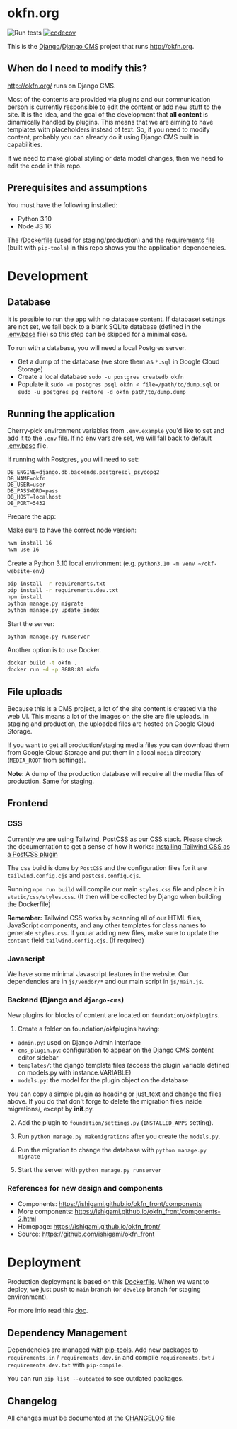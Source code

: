 # okfn.org

![Run tests](https://github.com/okfn/website/workflows/Run%20tests/badge.svg?branch=main)
[![codecov](https://codecov.io/gh/okfn/website/branch/master/graph/badge.svg?token=tYNQSAiFYu)](https://codecov.io/gh/okfn/website)

This is the [Django](https://www.djangoproject.com/)/[Django CMS](https://www.django-cms.org/) project that runs <http://okfn.org>.


## When do I need to modify this?

http://okfn.org/ runs on Django CMS.

Most of the contents are provided via plugins and our communication person is currently responsible to edit the content or add new stuff
to the site. It is the idea, and the goal of the development that **all content** is dinamically handled by plugins. This means that we
are aiming to have templates with placeholders instead of text. So, if you need to modify content, probably you can already do it using
Django CMS built in capabilities.

If we need to make global styling or data model changes, then we need to edit the code in this repo.

## Prerequisites and assumptions

You must have the following installed:

- Python 3.10
- Node JS 16

The [/Dockerfile](/Dockerfile) (used for staging/production) and the [requirements file](/requirements.txt)
(built with `pip-tools`) in this repo shows you the application dependencies.

# Development

## Database

It is possible to run the app with no database content. If databaset settings are not set,
we fall back to a blank SQLite database (defined in the [.env.base](/.env.base) file)
so this step can be skipped for a minimal case.

To run with a database, you will need a local Postgres server.

- Get a dump of the database (we store them as `*.sql` in Google Cloud Storage)
- Create a local database `sudo -u postgres createdb okfn`
- Populate it `sudo -u postgres psql okfn < file=/path/to/dump.sql` or `sudo -u postgres pg_restore -d okfn path/to/dump.dump`

## Running the application

Cherry-pick environment variables from `.env.example` you'd like to set and add it to the `.env` file.
If no env vars are set, we will fall back to default [.env.base](/.env.base) file.

If running with Postgres, you will need to set:

```
DB_ENGINE=django.db.backends.postgresql_psycopg2
DB_NAME=okfn
DB_USER=user
DB_PASSWORD=pass
DB_HOST=localhost
DB_PORT=5432
```

Prepare the app:

Make sure to have the correct node version:

```bash
nvm install 16
nvm use 16
```

Create a Python 3.10 local environment (e.g. `python3.10 -m venv ~/okf-website-env`)

```bash
pip install -r requirements.txt
pip install -r requirements.dev.txt
npm install
python manage.py migrate
python manage.py update_index
```

Start the server:

```bash
python manage.py runserver
```

Another option is to use Docker.

```bash
docker build -t okfn .
docker run -d -p 8888:80 okfn
```

## File uploads

Because this is a CMS project, a lot of the site content is created via the web UI.
This means a lot of the images on the site are file uploads.
In staging and production, the uploaded files are hosted on Google Cloud Storage.

If you want to get all production/staging media files you can download them from Google
Cloud Storage and put them in a local `media` directory (`MEDIA_ROOT` from settings).

**Note:** A dump of the production database will require all the media files of production.
Same for staging.


## Frontend

### CSS

Currently we are using Tailwind, PostCSS as our CSS stack. Please check the documentation to get a sense
of how it works: [Installing Tailwind CSS as a PostCSS plugin](https://tailwindcss.com/docs/installation/using-postcss)

The css build is done by `PostCSS` and the configuration files for it are `tailwind.config.cjs` and `postcss.config.cjs`.

Running `npm run build` will compile our main `styles.css` file and place it in `static/css/styles.css`. (It then will be collected by
Django when building the Dockerfile)

**Remember:** Tailwind CSS works by scanning all of our HTML files, JavaScript components, and any other templates
 for class names to generate `styles.css`. If you ar adding new files, make sure to update the `content` field `tailwind.config.cjs`.
 (If required)


### Javascript

We have some minimal Javascript features in the website. Our dependencies are in `js/vendor/*` and our main script in `js/main.js`.


### Backend (Django and `django-cms`)

New plugins for blocks of content are located on `foundation/okfplugins`.

1. Create a folder on foundation/okfplugins having:
 * `admin.py`: used on Django Admin interface
 * `cms_plugin.py`: configuration to appear on the Django CMS content editor sidebar
 * `templates/`: the django template files (access the plugin variable defined on models.py with instance.VARIABLE)
 * `models.py`: the model for the plugin object on the database

 You can copy a simple plugin as heading or just_text and change the files above. If you do that don't forge to delete the migration files inside migrations/, except by __init__.py.

2. Add the plugin to `foundation/settings.py` (`INSTALLED_APPS` setting).

3. Run `python manage.py makemigrations` after you create the `models.py`.

4. Run the migration to change the database with `python manage.py migrate`

5. Start the server with `python manage.py runserver`

### References for new design and components

 * Components: https://ishigami.github.io/okfn_front/components
 * More components: https://ishigami.github.io/okfn_front/components-2.html
 * Homepage: https://ishigami.github.io/okfn_front/
 * Source: https://github.com/ishigami/okfn_front



# Deployment

Production deployment is based on this [Dockerfile](/Dockerfile). When we want to deploy,
we just push to `main` branch (or `develop` branch for staging environment).

For more info read this [doc](/docs/cloud/google-deploy.md).

## Dependency Management

Dependencies are managed with [pip-tools](https://github.com/jazzband/pip-tools).
Add new packages to `requirements.in` / `requirements.dev.in`
and compile `requirements.txt` / `requirements.dev.txt` with `pip-compile`.

You can run `pip list --outdated` to see outdated packages.

## Changelog

All changes must be documented at the [CHANGELOG](CHANGELOG.md) file
